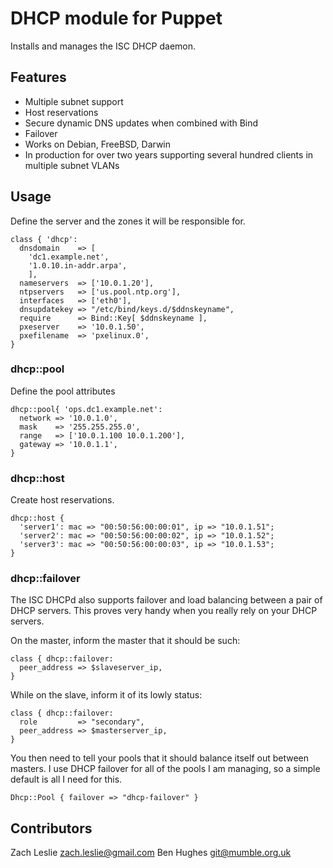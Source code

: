 # DHCP module for Puppet

Installs and manages the ISC DHCP daemon.

## Features

* Multiple subnet support
* Host reservations
* Secure dynamic DNS updates when combined with Bind
* Failover
* Works on Debian, FreeBSD, Darwin
* In production for over two years supporting several hundred clients in
  multiple subnet VLANs

## Usage
Define the server and the zones it will be responsible for.

    class { 'dhcp':
      dnsdomain    => [
        'dc1.example.net',
        '1.0.10.in-addr.arpa',
        ],
      nameservers  => ['10.0.1.20'],
      ntpservers   => ['us.pool.ntp.org'],
      interfaces   => ['eth0'],
      dnsupdatekey => "/etc/bind/keys.d/$ddnskeyname",
      require      => Bind::Key[ $ddnskeyname ],
      pxeserver    => '10.0.1.50',
      pxefilename  => 'pxelinux.0',
    }

### dhcp::pool
Define the pool attributes

    dhcp::pool{ 'ops.dc1.example.net':
      network => '10.0.1.0',
      mask    => '255.255.255.0',
      range   => ['10.0.1.100 10.0.1.200'],
      gateway => '10.0.1.1',
    }


### dhcp::host
Create host reservations.

    dhcp::host {
      'server1': mac => "00:50:56:00:00:01", ip => "10.0.1.51";
      'server2': mac => "00:50:56:00:00:02", ip => "10.0.1.52";
      'server3': mac => "00:50:56:00:00:03", ip => "10.0.1.53";
    }

### dhcp::failover

The ISC DHCPd also supports failover and load balancing between a pair of DHCP
servers.  This proves very handy when you really rely on your DHCP servers.

On the master, inform the master that it should be such:

    class { dhcp::failover:
      peer_address => $slaveserver_ip,
    }

While on the slave, inform it of its lowly status:

    class { dhcp::failover:
      role         => "secondary",
      peer_address => $masterserver_ip,
    }

You then need to tell your pools that it should balance itself out between
masters.  I use DHCP failover for all of the pools I am managing, so a simple
default is all I need for this.

    Dhcp::Pool { failover => "dhcp-failover" }

## Contributors

Zach Leslie <zach.leslie@gmail.com>
Ben Hughes <git@mumble.org.uk>

